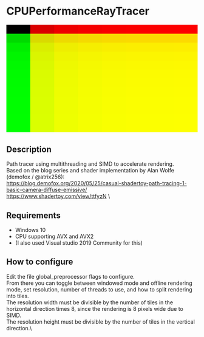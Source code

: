 # CPUPerformanceRayTracer

![output image](https://github.com/torgeiba/CPUPerformanceRayTracer/blob/master/CPUPerformanceRayTracer/output_image.bmp)

## Description

Path tracer using multithreading and SIMD to accelerate rendering.\
Based on the blog series and shader implementation by Alan Wolfe (demofox / @atrix256):\
https://blog.demofox.org/2020/05/25/casual-shadertoy-path-tracing-1-basic-camera-diffuse-emissive/  \
https://www.shadertoy.com/view/ttfyzN  \

## Requirements

* Windows 10
* CPU supporting AVX and AVX2
* (I also used Visual studio 2019 Community for this)

## How to configure

Edit the file global_preprocessor flags to configure.\
From there you can toggle between windowed mode and offline rendering mode,
set resolution, number of threads to use, and how to split rendering into tiles.\
The resolution width must be divisible by the number of tiles in the horizontal direction times 8, since the rendering is 8 pixels wide due to SIMD.\
The resolution height must be divisible by the number of tiles in the vertical direction.\

